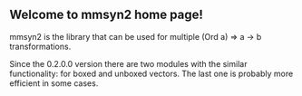 ## Welcome to mmsyn2 home page!

mmsyn2 is the library that can be used for multiple (Ord a) => a -> b transformations.

Since the 0.2.0.0 version there are two modules with the similar functionality: for boxed and unboxed vectors. The last one is probably more efficient in some cases.

